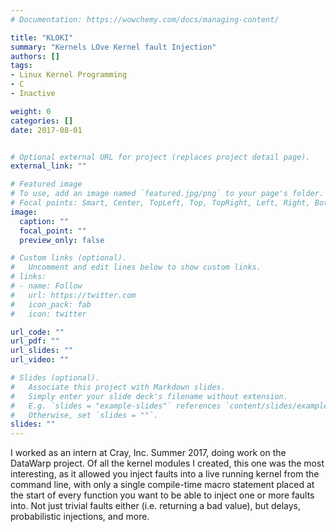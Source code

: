 ```yaml
---
# Documentation: https://wowchemy.com/docs/managing-content/

title: "KLOKI"
summary: "Kernels LOve Kernel fault Injection"
authors: []
tags:
- Linux Kernel Programming
- C
- Inactive

weight: 0
categories: []
date: 2017-08-01


# Optional external URL for project (replaces project detail page).
external_link: ""

# Featured image
# To use, add an image named `featured.jpg/png` to your page's folder.
# Focal points: Smart, Center, TopLeft, Top, TopRight, Left, Right, BottomLeft, Bottom, BottomRight.
image:
  caption: ""
  focal_point: ""
  preview_only: false

# Custom links (optional).
#   Uncomment and edit lines below to show custom links.
# links:
# - name: Follow
#   url: https://twitter.com
#   icon_pack: fab
#   icon: twitter

url_code: ""
url_pdf: ""
url_slides: ""
url_video: ""

# Slides (optional).
#   Associate this project with Markdown slides.
#   Simply enter your slide deck's filename without extension.
#   E.g. `slides = "example-slides"` references `content/slides/example-slides.md`.
#   Otherwise, set `slides = ""`.
slides: ""
---
```

I worked as an intern at Cray, Inc. Summer 2017, doing work on the DataWarp
project. Of all the kernel modules I created, this one was the most interesting,
as it allowed you inject faults into a live running kernel from the command
line, with only a single compile-time macro statement placed at the start of
every function you want to be able to inject one or more faults into. Not just
trivial faults either (i.e. returning a bad value), but delays,
probabilistic injections, and more.
